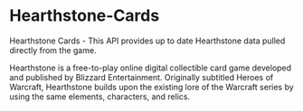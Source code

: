 # Hearthstone-Cards
Hearthstone Cards - This API provides up to date Hearthstone data pulled directly from the game.

Hearthstone is a free-to-play online digital collectible card game developed and published by Blizzard Entertainment. Originally subtitled Heroes of Warcraft, Hearthstone builds upon the existing lore of the Warcraft series by using the same elements, characters, and relics.
